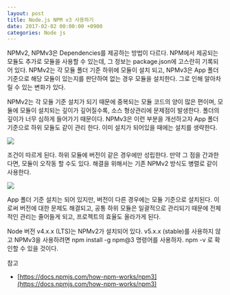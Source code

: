 ```yaml
---
layout: post
title: Node.js NPM v3 사용하기
date: 2017-02-02 00:00:00 +0900
categories: Node js
---
```


NPMv2, NPMv3은 Dependencies를 제공하는 방법이 다르다. NPM에서 제공되는 모듈도 추가로 모듈을 사용할 수 있는데, 그 정보는 package.json에 고스란히 기록되어 있다. NPMv2는 각 모듈 폴더 기준 하위에 모듈이 설치 되고, NPMv3은 App 폴더 기준으로 해당 모듈이 있는지를 판단하여 없는 경우 모듈을 설치한다. 그로 인해 알아차릴 수 있는 변화가 있다.

NPMv2는 각 모듈 기준 설치가 되기 때문에 중복되는 모듈 코드의 양이 많은 편이며, 모듈에 모듈이 설치되는 깊이가 깊어질수록, 소스 형상관리에 문제점이 발생한다. 폴더의 깊이가 너무 심하게 들어가기 때문이다. NPMv3은 이런 부분을 개선하고자 App 폴더 기준으로 하위 모듈도 같이 관리 한다. 이미 설치가 되어있을 때에는 설치를 생략한다.

![](https://docs.npmjs.com/images/npm3deps2.png)

조건이 따르게 된다. 하위 모듈에 버전이 같은 경우에만 성립한다. 만약 그 점을 간과한다면, 모듈이 오작동 할 수도 있다. 해결을 위해서는 기존 NPMv2 방식도 병렬로 같이 사용한다.

![](https://docs.npmjs.com/images/npm3deps4.png)

App 폴더 기준 설치는 되어 있지만, 버전이 다른 경우에는 모듈 기준으로 설치된다. 이로써 버전에 대한 문제도 해결되고, 공통 하위 모듈은 일괄적으로 관리되기 때문에 전체적인 관리는 줄어들게 되고, 프로젝트의 효율도 올라가게 된다.

Node 버전 v4.x.x (LTS)는 NPMv2가 설치되어 있다. v5.x.x (stable)를 사용하지 않고 NPMv3을 사용하려면 npm install -g npm@3 명령어를 사용하자. npm -v 로 확인할 수 있을 것이다.

참고

- [https://docs.npmjs.com/how-npm-works/npm3](https://docs.npmjs.com/how-npm-works/npm3)
